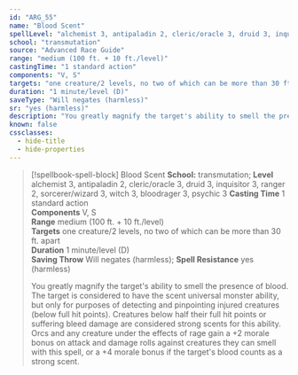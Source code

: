 ```yaml
---
id: "ARG_55"
name: "Blood Scent"
spellLevel: "alchemist 3, antipaladin 2, cleric/oracle 3, druid 3, inquisitor 3, ranger 2, sorcerer/wizard 3, witch 3, bloodrager 3, psychic 3"
school: "transmutation"
source: "Advanced Race Guide"
range: "medium (100 ft. + 10 ft./level)"
castingTime: "1 standard action"
components: "V, S"
targets: "one creature/2 levels, no two of which can be more than 30 ft. apart"
duration: "1 minute/level (D)"
saveType: "Will negates (harmless)"
sr: "yes (harmless)"
description: "You greatly magnify the target's ability to smell the presence of blood. The target is considered to have the scent universal monster ability, but only for purposes of detecting and pinpointing injured creatures (below full hit points). Creatures below half their full hit points or suffering bleed damage are considered strong scents for this ability.  Orcs and any creature under the effects of rage gain a +2 morale bonus on attack and damage rolls against creatures they can smell with this spell, or a +4 morale bonus if the target's blood counts as a strong scent."
known: false
cssclasses:
  - hide-title
  - hide-properties
---
```


> [!spellbook-spell-block] Blood Scent
> **School:** transmutation; **Level** alchemist 3, antipaladin 2, cleric/oracle 3, druid 3, inquisitor 3, ranger 2, sorcerer/wizard 3, witch 3, bloodrager 3, psychic 3
> **Casting Time** 1 standard action  
> **Components** V, S  
> **Range** medium (100 ft. + 10 ft./level)  
> **Targets** one creature/2 levels, no two of which can be more than 30 ft. apart  
> **Duration** 1 minute/level (D)  
> **Saving Throw** Will negates (harmless); **Spell Resistance** yes (harmless)
> 
> You greatly magnify the target's ability to smell the presence of blood. The target is considered to have the scent universal monster ability, but only for purposes of detecting and pinpointing injured creatures (below full hit points). Creatures below half their full hit points or suffering bleed damage are considered strong scents for this ability.  Orcs and any creature under the effects of rage gain a +2 morale bonus on attack and damage rolls against creatures they can smell with this spell, or a +4 morale bonus if the target's blood counts as a strong scent.